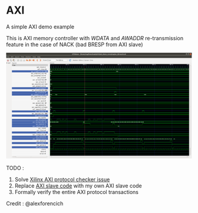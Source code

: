 # AXI
A simple AXI demo example

This is AXI memory controller with _WDATA_ and _AWADDR_ re-transmission feature in the case of NACK (bad BRESP from AXI slave)

![waveform](./waveform.png)

TODO :
1. Solve [Xilinx AXI protocol checker issue](https://github.com/alexforencich/verilog-axi/issues/8)
2. Replace [AXI slave code](https://github.com/alexforencich/verilog-axi/blob/master/rtl/axi_ram.v) with my own AXI slave code
3. Formally verify the entire AXI protocol transactions

Credit : @alexforencich 
